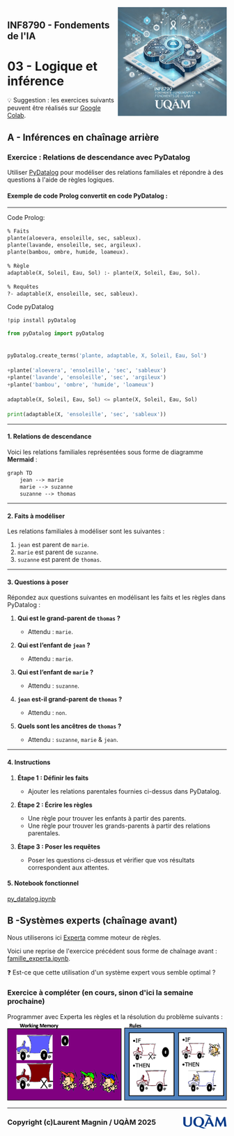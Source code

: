<img style="float: right;" src="../../images/image_inf8790.png" alt="image_inf8790" width="250"/>

## INF8790 - Fondements de l'IA
# 03 - Logique et inférence

:bulb: Suggestion : les exercices suivants peuvent être réalisés sur [Google Colab](https://colab.google).

## A - Inférences en chaînage arrière

### Exercice : Relations de descendance avec PyDatalog

Utiliser [PyDatalog](https://pypi.org/project/pyDatalog/) pour modéliser des relations familiales et répondre à des questions à l'aide de règles logiques.

#### Exemple de code Prolog convertit en code PyDatalog :

-------

Code Prolog:

```
% Faits
plante(aloevera, ensoleille, sec, sableux).
plante(lavande, ensoleille, sec, argileux).
plante(bambou, ombre, humide, loameux).

% Règle
adaptable(X, Soleil, Eau, Sol) :- plante(X, Soleil, Eau, Sol).

% Requêtes
?- adaptable(X, ensoleille, sec, sableux).

```

Code pyDatalog

```shell
!pip install pyDatalog
```

```python
from pyDatalog import pyDatalog


pyDatalog.create_terms('plante, adaptable, X, Soleil, Eau, Sol')

+plante('aloevera', 'ensoleille', 'sec', 'sableux')
+plante('lavande', 'ensoleille', 'sec', 'argileux')
+plante('bambou', 'ombre', 'humide', 'loameux')

adaptable(X, Soleil, Eau, Sol) <= plante(X, Soleil, Eau, Sol)

print(adaptable(X, 'ensoleille', 'sec', 'sableux'))
```


---

#### 1. Relations de descendance

Voici les relations familiales représentées sous forme de diagramme **Mermaid** :

```mermaid
graph TD
    jean --> marie
    marie --> suzanne
    suzanne --> thomas
```

---

#### 2. Faits à modéliser

Les relations familiales à modéliser sont les suivantes :

1. `jean` est parent de `marie`.
2. `marie` est parent de `suzanne`.
3. `suzanne` est parent de `thomas`.

---

#### 3. Questions à poser

Répondez aux questions suivantes en modélisant les faits et les règles dans PyDatalog :

1. **Qui est le grand-parent de `thomas` ?**
   - Attendu : `marie`.

2. **Qui est l’enfant de `jean` ?**
   - Attendu : `marie`.

3. **Qui est l’enfant de `marie` ?**
   - Attendu : `suzanne`.

4. **`jean` est-il grand-parent de `thomas` ?**
   - Attendu : `non`.

4. **Quels sont les ancêtres de `thomas` ?**
   - Attendu : `suzanne`, `marie` & `jean`.
---

#### 4. Instructions

1. **Étape 1 : Définir les faits**
   - Ajouter les relations parentales fournies ci-dessus dans PyDatalog.

2. **Étape 2 : Écrire les règles**
   - Une règle pour trouver les enfants à partir des parents.
   - Une règle pour trouver les grands-parents à partir des relations parentales.

3. **Étape 3 : Poser les requêtes**
   - Poser les questions ci-dessus et vérifier que vos résultats correspondent aux attentes.

#### 5. Notebook fonctionnel

[py_datalog.ipynb](notebooks/py_datalog.ipynb)


## B -Systèmes experts (chaînage avant)

Nous utiliserons ici [Experta](https://experta.readthedocs.io/en/latest/) comme moteur de règles.

Voici une reprise de l'exercice précédent sous forme de chaînage avant : [famille_experta.ipynb](notebooks/famille_experta.ipynb).

:question: Est-ce que cette utilisation d'un système expert vous semble optimal ?

### Exercice à compléter (en cours, sinon d'ici la semaine prochaine)

Programmer avec Experta les règles et la résolution du problème suivants :
![camions](camions.png)

--------------- 

<img style="float: right;" align="right" src="../../images/uqam.png" alt="uqàm" width="100"/>

### Copyright (c)Laurent Magnin / UQÀM 2025